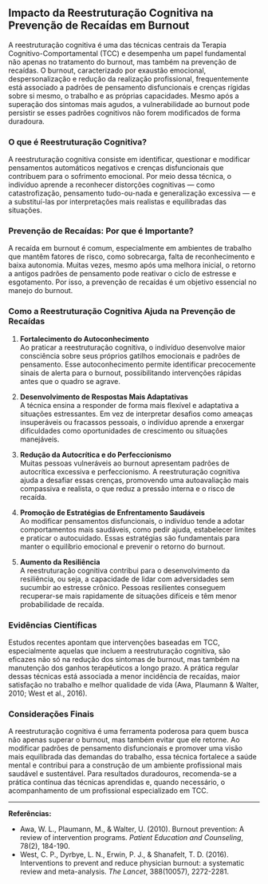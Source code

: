 
## Impacto da Reestruturação Cognitiva na Prevenção de Recaídas em Burnout

A reestruturação cognitiva é uma das técnicas centrais da Terapia Cognitivo-Comportamental (TCC) e desempenha um papel fundamental não apenas no tratamento do burnout, mas também na prevenção de recaídas. O burnout, caracterizado por exaustão emocional, despersonalização e redução da realização profissional, frequentemente está associado a padrões de pensamento disfuncionais e crenças rígidas sobre si mesmo, o trabalho e as próprias capacidades. Mesmo após a superação dos sintomas mais agudos, a vulnerabilidade ao burnout pode persistir se esses padrões cognitivos não forem modificados de forma duradoura.

### O que é Reestruturação Cognitiva?

A reestruturação cognitiva consiste em identificar, questionar e modificar pensamentos automáticos negativos e crenças disfuncionais que contribuem para o sofrimento emocional. Por meio dessa técnica, o indivíduo aprende a reconhecer distorções cognitivas — como catastrofização, pensamento tudo-ou-nada e generalização excessiva — e a substituí-las por interpretações mais realistas e equilibradas das situações.

### Prevenção de Recaídas: Por que é Importante?

A recaída em burnout é comum, especialmente em ambientes de trabalho que mantêm fatores de risco, como sobrecarga, falta de reconhecimento e baixa autonomia. Muitas vezes, mesmo após uma melhora inicial, o retorno a antigos padrões de pensamento pode reativar o ciclo de estresse e esgotamento. Por isso, a prevenção de recaídas é um objetivo essencial no manejo do burnout.

### Como a Reestruturação Cognitiva Ajuda na Prevenção de Recaídas

1. **Fortalecimento do Autoconhecimento**  
   Ao praticar a reestruturação cognitiva, o indivíduo desenvolve maior consciência sobre seus próprios gatilhos emocionais e padrões de pensamento. Esse autoconhecimento permite identificar precocemente sinais de alerta para o burnout, possibilitando intervenções rápidas antes que o quadro se agrave.

2. **Desenvolvimento de Respostas Mais Adaptativas**  
   A técnica ensina a responder de forma mais flexível e adaptativa a situações estressantes. Em vez de interpretar desafios como ameaças insuperáveis ou fracassos pessoais, o indivíduo aprende a enxergar dificuldades como oportunidades de crescimento ou situações manejáveis.

3. **Redução da Autocrítica e do Perfeccionismo**  
   Muitas pessoas vulneráveis ao burnout apresentam padrões de autocrítica excessiva e perfeccionismo. A reestruturação cognitiva ajuda a desafiar essas crenças, promovendo uma autoavaliação mais compassiva e realista, o que reduz a pressão interna e o risco de recaída.

4. **Promoção de Estratégias de Enfrentamento Saudáveis**  
   Ao modificar pensamentos disfuncionais, o indivíduo tende a adotar comportamentos mais saudáveis, como pedir ajuda, estabelecer limites e praticar o autocuidado. Essas estratégias são fundamentais para manter o equilíbrio emocional e prevenir o retorno do burnout.

5. **Aumento da Resiliência**  
   A reestruturação cognitiva contribui para o desenvolvimento da resiliência, ou seja, a capacidade de lidar com adversidades sem sucumbir ao estresse crônico. Pessoas resilientes conseguem recuperar-se mais rapidamente de situações difíceis e têm menor probabilidade de recaída.

### Evidências Científicas

Estudos recentes apontam que intervenções baseadas em TCC, especialmente aquelas que incluem a reestruturação cognitiva, são eficazes não só na redução dos sintomas de burnout, mas também na manutenção dos ganhos terapêuticos a longo prazo. A prática regular dessas técnicas está associada a menor incidência de recaídas, maior satisfação no trabalho e melhor qualidade de vida (Awa, Plaumann & Walter, 2010; West et al., 2016).

### Considerações Finais

A reestruturação cognitiva é uma ferramenta poderosa para quem busca não apenas superar o burnout, mas também evitar que ele retorne. Ao modificar padrões de pensamento disfuncionais e promover uma visão mais equilibrada das demandas do trabalho, essa técnica fortalece a saúde mental e contribui para a construção de um ambiente profissional mais saudável e sustentável. Para resultados duradouros, recomenda-se a prática contínua das técnicas aprendidas e, quando necessário, o acompanhamento de um profissional especializado em TCC.

---

**Referências:**

- Awa, W. L., Plaumann, M., & Walter, U. (2010). Burnout prevention: A review of intervention programs. *Patient Education and Counseling*, 78(2), 184-190.
- West, C. P., Dyrbye, L. N., Erwin, P. J., & Shanafelt, T. D. (2016). Interventions to prevent and reduce physician burnout: a systematic review and meta-analysis. *The Lancet*, 388(10057), 2272-2281.
```
